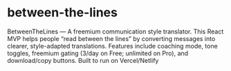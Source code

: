 # between-the-lines
BetweenTheLines — A freemium communication style translator. This React MVP helps people “read between the lines” by converting messages into clearer, style-adapted translations. Features include coaching mode, tone toggles, freemium gating (3/day on Free; unlimited on Pro), and download/copy buttons. Built to run on Vercel/Netlify 

